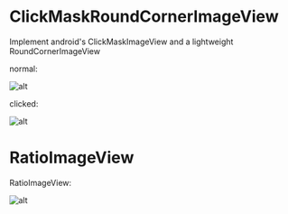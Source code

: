 ClickMaskRoundCornerImageView
=============================

Implement android's ClickMaskImageView and a lightweight RoundCornerImageView


normal:

![alt ](http://i.imgur.com/hvhcgTf.png?1)


clicked:

![alt ](http://i.imgur.com/psTAazB.png?1)


RatioImageView
=============================

RatioImageView:

![alt ](http://i.imgur.com/hiVqHm6.jpg?1)
